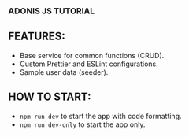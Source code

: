 ### ADONIS JS TUTORIAL

## FEATURES:
- Base service for common functions (CRUD).
- Custom Prettier and ESLint configurations.
- Sample user data (seeder).

## HOW TO START:
- ``` npm run dev ``` to start the app with code formatting.
- ``` npm run dev-only ``` to start the app only.

